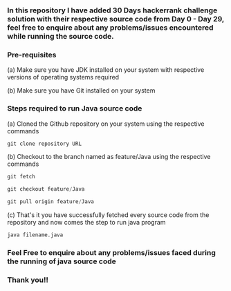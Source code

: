 ### In this repository I have added 30 Days hackerrank challenge solution with their respective source code from Day 0 - Day 29, feel free to enquire about any problems/issues encountered while running the source code.

### Pre-requisites

(a) Make sure you have JDK installed on your system with respective versions of operating systems required

(b) Make sure you have Git installed on your system

### Steps required to run Java source code

(a) Cloned the Github repository on your system using the respective commands

```python
git clone repository URL
```

(b) Checkout to the branch named as feature/Java using the respective commands

```python
git fetch

git checkout feature/Java

git pull origin feature/Java
```

(c) That's it you have successfully fetched every source code from the repository and now comes the step to run java program

```python
java filename.java
```

### Feel Free to enquire about any problems/issues faced during the running of java source code

### Thank you!!
